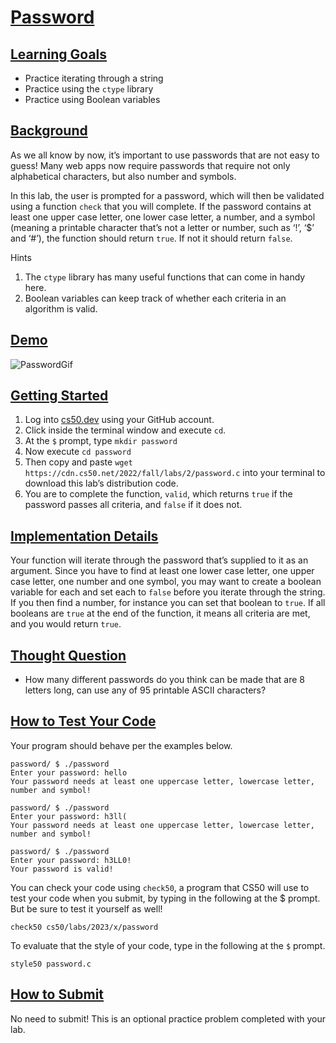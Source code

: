 # [Password](#password)

## [Learning Goals](#learning-goals)

- Practice iterating through a string
- Practice using the `ctype` library
- Practice using Boolean variables

## [Background](#background)

As we all know by now, it’s important to use passwords that are not easy
to guess! Many web apps now require passwords that require not only
alphabetical characters, but also number and symbols.

In this lab, the user is prompted for a password, which will then be
validated using a function `check` that you will complete. If the
password contains at least one upper case letter, one lower case letter,
a number, and a symbol (meaning a printable character that’s not a
letter or number, such as ‘!’, ‘\$’ and ‘#’), the function should return
`true`. If not it should return `false`.

Hints

1.  The `ctype` library has many useful functions that can come in handy
    here.
2.  Boolean variables can keep track of whether each criteria in an
    algorithm is valid.

## [Demo](#demo)

![PasswordGif](passwordDemo.gif)

## [Getting Started](#getting-started)

1.  Log into [cs50.dev](https://cs50.dev/) using your GitHub account.
2.  Click inside the terminal window and execute `cd`.
3.  At the `$` prompt, type `mkdir password`
4.  Now execute `cd password`
5.  Then copy and paste
    `wget https://cdn.cs50.net/2022/fall/labs/2/password.c` into your
    terminal to download this lab’s distribution code.
6.  You are to complete the function, `valid`, which returns `true` if
    the password passes all criteria, and `false` if it does not.

## [Implementation Details](#implementation-details)

Your function will iterate through the password that’s supplied to it as
an argument. Since you have to find at least one lower case letter, one
upper case letter, one number and one symbol, you may want to create a
boolean variable for each and set each to `false` before you iterate
through the string. If you then find a number, for instance you can set
that boolean to `true`. If all booleans are `true` at the end of the
function, it means all criteria are met, and you would return `true`.

## [Thought Question](#thought-question)

- How many different passwords do you think can be made that are 8
  letters long, can use any of 95 printable ASCII characters?

## [How to Test Your Code](#how-to-test-your-code)

Your program should behave per the examples below.

``` highlight
password/ $ ./password
Enter your password: hello
Your password needs at least one uppercase letter, lowercase letter, number and symbol!
```

``` highlight
password/ $ ./password
Enter your password: h3ll(
Your password needs at least one uppercase letter, lowercase letter, number and symbol!
```

``` highlight
password/ $ ./password
Enter your password: h3LL0!
Your password is valid!
```

You can check your code using `check50`, a program that CS50 will use to
test your code when you submit, by typing in the following at the \$
prompt. But be sure to test it yourself as well!

``` highlight
check50 cs50/labs/2023/x/password
```

To evaluate that the style of your code, type in the following at the
`$` prompt.

``` highlight
style50 password.c
```

## [How to Submit](#how-to-submit)

No need to submit! This is an optional practice problem completed with
your lab.
